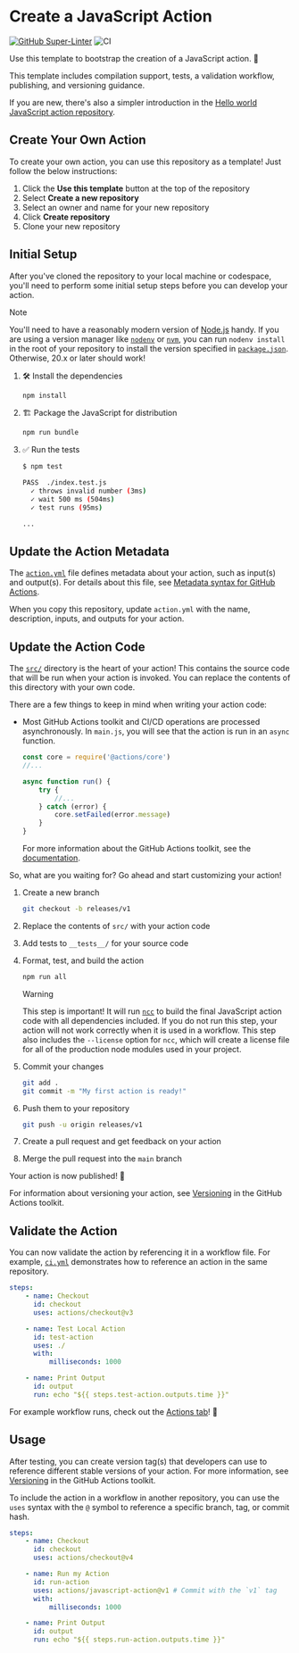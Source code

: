# Create a JavaScript Action

[![GitHub Super-Linter](https://github.com/actions/javascript-action/actions/workflows/linter.yml/badge.svg)](https://github.com/super-linter/super-linter)
![CI](https://github.com/actions/javascript-action/actions/workflows/ci.yml/badge.svg)

Use this template to bootstrap the creation of a JavaScript action. :rocket:

This template includes compilation support, tests, a validation workflow,
publishing, and versioning guidance.

If you are new, there's also a simpler introduction in the
[Hello world JavaScript action repository](https://github.com/actions/hello-world-javascript-action).

## Create Your Own Action

To create your own action, you can use this repository as a template! Just
follow the below instructions:

1. Click the **Use this template** button at the top of the repository
1. Select **Create a new repository**
1. Select an owner and name for your new repository
1. Click **Create repository**
1. Clone your new repository

## Initial Setup

After you've cloned the repository to your local machine or codespace, you'll
need to perform some initial setup steps before you can develop your action.

> [!NOTE]
>
> You'll need to have a reasonably modern version of
> [Node.js](https://nodejs.org) handy. If you are using a version manager like
> [`nodenv`](https://github.com/nodenv/nodenv) or
> [`nvm`](https://github.com/nvm-sh/nvm), you can run `nodenv install` in the
> root of your repository to install the version specified in
> [`package.json`](./package.json). Otherwise, 20.x or later should work!

1. :hammer_and_wrench: Install the dependencies

    ```bash
    npm install
    ```

1. :building_construction: Package the JavaScript for distribution

    ```bash
    npm run bundle
    ```

1. :white_check_mark: Run the tests

    ```bash
    $ npm test

    PASS  ./index.test.js
      ✓ throws invalid number (3ms)
      ✓ wait 500 ms (504ms)
      ✓ test runs (95ms)

    ...
    ```

## Update the Action Metadata

The [`action.yml`](action.yml) file defines metadata about your action, such as
input(s) and output(s). For details about this file, see
[Metadata syntax for GitHub Actions](https://docs.github.com/en/actions/creating-actions/metadata-syntax-for-github-actions).

When you copy this repository, update `action.yml` with the name, description,
inputs, and outputs for your action.

## Update the Action Code

The [`src/`](./src/) directory is the heart of your action! This contains the
source code that will be run when your action is invoked. You can replace the
contents of this directory with your own code.

There are a few things to keep in mind when writing your action code:

-   Most GitHub Actions toolkit and CI/CD operations are processed
    asynchronously. In `main.js`, you will see that the action is run in an
    `async` function.

    ```javascript
    const core = require('@actions/core')
    //...

    async function run() {
        try {
            //...
        } catch (error) {
            core.setFailed(error.message)
        }
    }
    ```

    For more information about the GitHub Actions toolkit, see the
    [documentation](https://github.com/actions/toolkit/blob/master/README.md).

So, what are you waiting for? Go ahead and start customizing your action!

1. Create a new branch

    ```bash
    git checkout -b releases/v1
    ```

1. Replace the contents of `src/` with your action code
1. Add tests to `__tests__/` for your source code
1. Format, test, and build the action

    ```bash
    npm run all
    ```

    > [!WARNING]
    >
    > This step is important! It will run [`ncc`](https://github.com/vercel/ncc)
    > to build the final JavaScript action code with all dependencies included.
    > If you do not run this step, your action will not work correctly when it
    > is used in a workflow. This step also includes the `--license` option for
    > `ncc`, which will create a license file for all of the production node
    > modules used in your project.

1. Commit your changes

    ```bash
    git add .
    git commit -m "My first action is ready!"
    ```

1. Push them to your repository

    ```bash
    git push -u origin releases/v1
    ```

1. Create a pull request and get feedback on your action
1. Merge the pull request into the `main` branch

Your action is now published! :rocket:

For information about versioning your action, see
[Versioning](https://github.com/actions/toolkit/blob/master/docs/action-versioning.md)
in the GitHub Actions toolkit.

## Validate the Action

You can now validate the action by referencing it in a workflow file. For
example, [`ci.yml`](./.github/workflows/ci.yml) demonstrates how to reference an
action in the same repository.

```yaml
steps:
    - name: Checkout
      id: checkout
      uses: actions/checkout@v3

    - name: Test Local Action
      id: test-action
      uses: ./
      with:
          milliseconds: 1000

    - name: Print Output
      id: output
      run: echo "${{ steps.test-action.outputs.time }}"
```

For example workflow runs, check out the
[Actions tab](https://github.com/actions/javascript-action/actions)! :rocket:

## Usage

After testing, you can create version tag(s) that developers can use to
reference different stable versions of your action. For more information, see
[Versioning](https://github.com/actions/toolkit/blob/master/docs/action-versioning.md)
in the GitHub Actions toolkit.

To include the action in a workflow in another repository, you can use the
`uses` syntax with the `@` symbol to reference a specific branch, tag, or commit
hash.

```yaml
steps:
    - name: Checkout
      id: checkout
      uses: actions/checkout@v4

    - name: Run my Action
      id: run-action
      uses: actions/javascript-action@v1 # Commit with the `v1` tag
      with:
          milliseconds: 1000

    - name: Print Output
      id: output
      run: echo "${{ steps.run-action.outputs.time }}"
```
